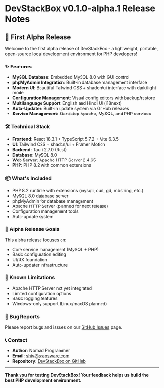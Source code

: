 # DevStackBox v0.1.0-alpha.1 Release Notes

## 🚀 First Alpha Release

Welcome to the first alpha release of DevStackBox - a lightweight, portable, open-source local development environment for PHP developers!

### ✨ Features

- **MySQL Database**: Embedded MySQL 8.0 with GUI control
- **phpMyAdmin Integration**: Built-in database management interface
- **Modern UI**: Beautiful Tailwind CSS + shadcn/ui interface with dark/light mode
- **Configuration Management**: Visual config editors with backup/restore
- **Multilanguage Support**: English and Hindi UI (i18next)
- **Auto-Updater**: Built-in update system via GitHub releases
- **Service Management**: Start/stop Apache, MySQL, and PHP services

### 🛠️ Technical Stack

- **Frontend**: React 18.3.1 + TypeScript 5.7.2 + Vite 6.3.5
- **UI**: Tailwind CSS + shadcn/ui + Framer Motion
- **Backend**: Tauri 2.7.0 (Rust)
- **Database**: MySQL 8.0
- **Web Server**: Apache HTTP Server 2.4.65
- **PHP**: PHP 8.2 with common extensions

### 📦 What's Included

- PHP 8.2 runtime with extensions (mysqli, curl, gd, mbstring, etc.)
- MySQL 8.0 database server
- phpMyAdmin for database management
- Apache HTTP Server (planned for next release)
- Configuration management tools
- Auto-update system

### 🎯 Alpha Release Goals

This alpha release focuses on:
- Core service management (MySQL + PHP)
- Basic configuration editing
- UI/UX foundation
- Auto-updater infrastructure

### 🔄 Known Limitations

- Apache HTTP Server not yet integrated
- Limited configuration options
- Basic logging features
- Windows-only support (Linux/macOS planned)

### 🐛 Bug Reports

Please report bugs and issues on our [GitHub Issues](https://github.com/ProgrammerNomad/DevStackBox/issues) page.

### 📞 Contact

- **Author**: Nomad Programmer
- **Email**: shiv@srapsware.com
- **Repository**: [DevStackBox on GitHub](https://github.com/ProgrammerNomad/DevStackBox)

---

**Thank you for testing DevStackBox! Your feedback helps us build the best PHP development environment.**
